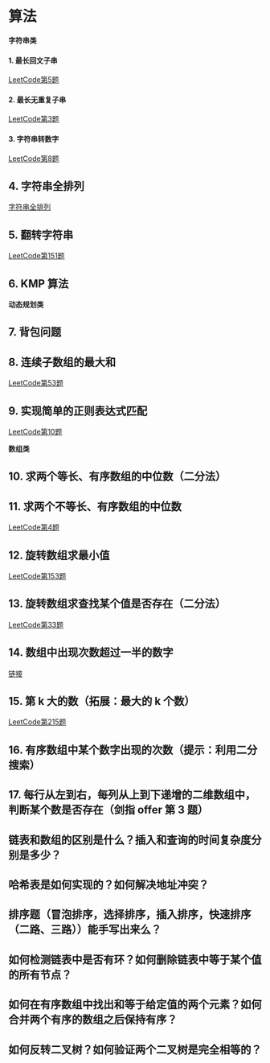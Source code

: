 # 算法

**字符串类**
#### 1. 最长回文子串

[LeetCode第5题](https://leetcode-cn.com/problems/longest-palindromic-substring/?utm_source=LCUS&utm_medium=ip_redirect_q_uns&utm_campaign=transfer2china)

#### 2. 最长无重复子串

[LeetCode第3题](https://leetcode-cn.com/problems/longest-substring-without-repeating-characters/?utm_source=LCUS&utm_medium=ip_redirect_q_uns&utm_campaign=transfer2china)

#### 3. 字符串转数字

[LeetCode第8题](https://leetcode.com/problems/string-to-integer-atoi/)

## 4. 字符串全排列

[字符串全排列](https://blog.csdn.net/morewindows/article/details/7370155)

## 5. 翻转字符串

[LeetCode第151题](https://leetcode-cn.com/problems/reverse-words-in-a-string/?utm_source=LCUS&utm_medium=ip_redirect_q_uns&utm_campaign=transfer2china)

## 6. KMP 算法

**动态规划类**

## 7. 背包问题

## 8. 连续子数组的最大和

[LeetCode第53题](https://leetcode.com/problems/maximum-subarray/)

## 9. 实现简单的正则表达式匹配

[LeetCode第10题](https://leetcode.com/problems/regular-expression-matching/)

**数组类**

## 10. 求两个等长、有序数组的中位数（二分法）

## 11. 求两个不等长、有序数组的中位数

[LeetCode第4题](https://leetcode.com/problems/median-of-two-sorted-arrays/)

## 12. 旋转数组求最小值

[LeetCode第153题](https://leetcode.com/problems/find-minimum-in-rotated-sorted-array/)

## 13. 旋转数组求查找某个值是否存在（二分法）

[LeetCode第33题](https://leetcode.com/problems/search-in-rotated-sorted-array/)

## 14. 数组中出现次数超过一半的数字

[链接](https://bestswifter.com/arrayoccurmorethanhalf/)

## 15. 第 k 大的数（拓展：最大的 k 个数）

[LeetCode第215题](https://leetcode-cn.com/problems/kth-largest-element-in-an-array/?utm_source=LCUS&utm_medium=ip_redirect_q_uns&utm_campaign=transfer2china)

## 16. 有序数组中某个数字出现的次数（提示：利用二分搜索）

## 17. 每行从左到右，每列从上到下递增的二维数组中，判断某个数是否存在（剑指 offer 第 3 题）


##  链表和数组的区别是什么？插入和查询的时间复杂度分别是多少？

##  哈希表是如何实现的？如何解决地址冲突？

##  排序题（冒泡排序，选择排序，插入排序，快速排序（二路、三路））能手写出来么？

##  如何检测链表中是否有环？如何删除链表中等于某个值的所有节点？

##  如何在有序数组中找出和等于给定值的两个元素？如何合并两个有序的数组之后保持有序？

##  如何反转二叉树？如何验证两个二叉树是完全相等的？
